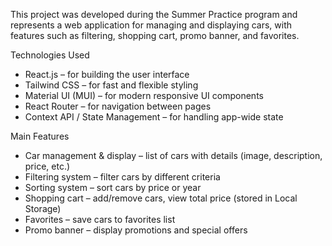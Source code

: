 This project was developed during the Summer Practice program and represents a web application for managing and displaying cars, with features such as filtering, shopping cart, promo banner, and favorites.

Technologies Used

- React.js – for building the user interface
- Tailwind CSS – for fast and flexible styling
- Material UI (MUI) – for modern responsive UI components
- React Router – for navigation between pages
- Context API / State Management – for handling app-wide state

Main Features

- Car management & display – list of cars with details (image, description, price, etc.)
- Filtering system – filter cars by different criteria
- Sorting system – sort cars by price or year
- Shopping cart – add/remove cars, view total price (stored in Local Storage)
- Favorites – save cars to favorites list
- Promo banner – display promotions and special offers
